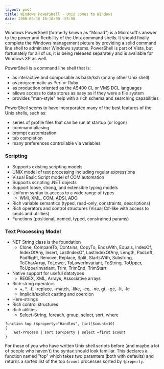 ```yaml
---
layout: post
title: Windows PowerShell - Unix comes to Windows
date: 2006-06-18 16:18:00 -05:00
---
```


Windows PowerShell (formerly known as "Monad") is a Microsoft's answer to the power and flexibility of the Unix command shells. It should finally complete the Windows management picture by providing a solid command line shell to administer Windows systems. PowerShell is part of Vista, but fortunately for all of us, it is being released separately and is available for Windows XP as well.

PowerShell is a command line shell that is:

* as interactive and composable as bash/ksh (or any other Unix shell)
* as programmatic as Perl or Ruby
* as production oriented as the AS400 CL or VMS DCL languages
* allows access to data stores as easy as if they were a file system
* provides "man-style" help with a rich schema and searching capabilities

PowerShell seems to have incorporated many of the best features of the Unix shells, such as:

* series of profile files that can be run at startup (or logon)
* command aliasing
* prompt customization
* tab completion
* many preferences controllable via variables


### Scripting

* Supports existing scripting models 
* UNIX model of text processing including regular expressions
* Visual Basic Script model of COM automation
* Supports scripting .NET objects
* Support loose, strong, and extensible typing models
* Uniform syntax to access to a wide range of types
    * WMI, XML, COM, ADSI, ADO
* Rich variable semantics (typed, read-only, constraints, descriptions) 
* Rich operators and control structures (Visual C#-like with access to cmds and utilities) 
* Functions (positional, named, typed, constrained params) </UL>

### Text Processing Model

* NET String class is the foundation 
    * Clone, CompareTo, Contains, CopyTo, EndsWith, Equals, IndexOf, IndexOfAny, Insert, LastIndexOf, LastIndexOfAny, Length, PadLeft, PadRight, Remove, Replace, Split, StartsWith, Substring, ToCharArray, ToLower, ToLowerInvariant, ToString, ToUpper, ToUpperInvariant, Trim, TrimEnd, TrimStart
* Native support for useful datatypes
    * REGEX, XML, Arrays, Associative arrays
* Rich string operators
    * +, \*, -f, -replace, -match, -like, -eq, -ne, gt, -ge, -lt, -le 
    * Implicit/explicit casting and coercion
* Here-strings
* Rich control structures
* Rich utilities
    * Select-String, foreach, group, select, sort, where

```    
function top ($property="Handles", [int]$count=10)
{
    Get-Process | sort $property | select –first $count
}
```

For those of you who have written Unix shell scripts before (and maybe a lot of people who haven't) the syntax should look familiar. This declares a function named "top" which takes two paramters (both with defaults) and returns a sorted list of the top `$count` processes sorted by `$property`.

